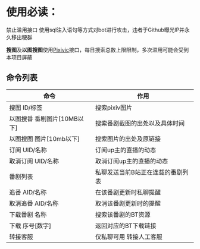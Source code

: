 <h1>使用必读：</h1>
禁止滥用接口 使用sql注入语句等方式对bot进行攻击，违者于Github曝光IP并永久移出粳群

**搜图**及**以图搜图**使用[Pixivic](https://pixivic.com/)接口，每日搜索总数上限限制，多次滥用可能会受到本项目屏蔽

命令列表
-------

 命令|作用
  ------------- | ------------- 
搜图 ID/标签|搜索pixiv图片
以图搜番 番剧图片[10MB以下]|搜索番剧截图的出处以及具体时间
以图搜图 图片[10mb以下]|搜索图片的出处及原链接
订阅 UID/名称|订阅up主的直播的动态
取消订阅 UID/名称|取消订阅up主的直播的动态
番剧列表|私聊发送当前B站正在连载的番剧列表
追番 AID/名称|在该番剧更新时私聊提醒
取消追番 AID/名称|取消该番剧更新时的提醒
下载番剧 名称|搜索该番剧的BT资源
下载 序号[数字]|返回对应的BT下载链接
转接客服|仅私聊可用 转接人工客服
